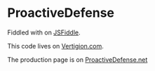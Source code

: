 ProactiveDefense
================

Fiddled with on [JSFiddle](http://jsfiddle.net/VertigoRay/tdp492zs).

This code lives on [Vertigion.com](http://proactivedefense.vertigion.com/).

The production page is on [ProactiveDefense.net](http://www.proactivedefense.net/calendar.html)